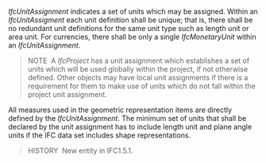 ﻿_IfcUnitAssignment_ indicates a set of units which may be assigned. Within an _IfcUnitAssigment_ each unit definition shall be unique; that is, there shall be no redundant unit definitions for the same unit type such as length unit or area unit. For currencies, there shall be only a single _IfcMonetaryUnit_ within an _IfcUnitAssignment_.

> NOTE&nbsp; A _IfcProject_ has a unit assignment which establishes a set of units which will be used globally within the project, if not otherwise defined. Other objects may have local unit assignments if there is a requirement for them to make use of units which do not fall within the project unit assignment.

All measures used in the geometric representation items are directly defined by the _IfcUnitAssignment_. The minimum set of units that shall be declared by the unit assignment has to include length unit and plane angle units if the IFC data set includes shape representations.

> HISTORY&nbsp; New entity in IFC1.5.1.
